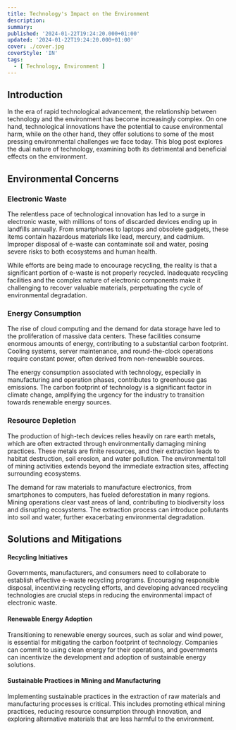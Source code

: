 ```yaml
---
title: Technology's Impact on the Environment
description: 
summary: 
published: '2024-01-22T19:24:20.000+01:00'
updated: '2024-01-22T19:24:20.000+01:00'
cover: ./cover.jpg
coverStyle: 'IN'
tags:
  - [ Technology, Environment ]
---
```


## Introduction
In the era of rapid technological advancement, the relationship between technology and the environment has become increasingly complex.
On one hand, technological innovations have the potential to cause environmental harm, while on the other hand, they offer solutions to some of the most pressing environmental challenges we face today.
This blog post explores the dual nature of technology, examining both its detrimental and beneficial effects on the environment.

## Environmental Concerns

### Electronic Waste
The relentless pace of technological innovation has led to a surge in electronic waste, with millions of tons of discarded devices ending up in landfills annually.
From smartphones to laptops and obsolete gadgets, these items contain hazardous materials like lead, mercury, and cadmium.
Improper disposal of e-waste can contaminate soil and water, posing severe risks to both ecosystems and human health.

While efforts are being made to encourage recycling, the reality is that a significant portion of e-waste is not properly recycled.
Inadequate recycling facilities and the complex nature of electronic components make it challenging to recover valuable materials, perpetuating the cycle of environmental degradation.

### Energy Consumption
The rise of cloud computing and the demand for data storage have led to the proliferation of massive data centers.
These facilities consume enormous amounts of energy, contributing to a substantial carbon footprint.
Cooling systems, server maintenance, and round-the-clock operations require constant power, often derived from non-renewable sources.

The energy consumption associated with technology, especially in manufacturing and operation phases, contributes to greenhouse gas emissions.
The carbon footprint of technology is a significant factor in climate change, amplifying the urgency for the industry to transition towards renewable energy sources.

### Resource Depletion
The production of high-tech devices relies heavily on rare earth metals, which are often extracted through environmentally damaging mining practices.
These metals are finite resources, and their extraction leads to habitat destruction, soil erosion, and water pollution.
The environmental toll of mining activities extends beyond the immediate extraction sites, affecting surrounding ecosystems.

The demand for raw materials to manufacture electronics, from smartphones to computers, has fueled deforestation in many regions.
Mining operations clear vast areas of land, contributing to biodiversity loss and disrupting ecosystems.
The extraction process can introduce pollutants into soil and water, further exacerbating environmental degradation.

## Solutions and Mitigations

#### Recycling Initiatives
Governments, manufacturers, and consumers need to collaborate to establish effective e-waste recycling programs.
Encouraging responsible disposal, incentivizing recycling efforts, and developing advanced recycling technologies are crucial steps in reducing the environmental impact of electronic waste.

#### Renewable Energy Adoption
Transitioning to renewable energy sources, such as solar and wind power, is essential for mitigating the carbon footprint of technology.
Companies can commit to using clean energy for their operations, and governments can incentivize the development and adoption of sustainable energy solutions.

#### Sustainable Practices in Mining and Manufacturing
Implementing sustainable practices in the extraction of raw materials and manufacturing processes is critical.
This includes promoting ethical mining practices, reducing resource consumption through innovation, and exploring alternative materials that are less harmful to the environment.
